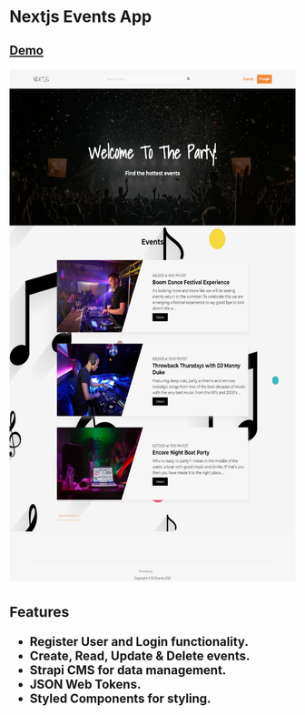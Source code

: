 # Nextjs Events App

<a href="https://nextjs-events-app-x.vercel.app/" target="_blank"><h2>Demo<a>

<img src="public/images/screen.png" alt="Screen Shot" style="height: 900px; width:600px;" />

### Features

- **Register User and Login** functionality.
- **Create, Read, Update & Delete** events.
- **Strapi CMS** for data management.
- **JSON Web Tokens**.
- **Styled Components** for styling.
